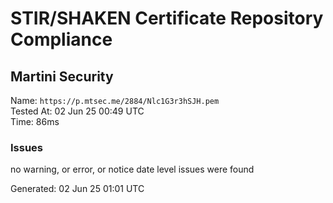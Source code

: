 # STIR/SHAKEN Certificate Repository Compliance

## Martini Security

Name: `https://p.mtsec.me/2884/Nlc1G3r3hSJH.pem`\
Tested At: 02 Jun 25 00:49 UTC\
Time: 86ms

### Issues

no warning, or error, or notice date level issues were found

Generated: 02 Jun 25 01:01 UTC